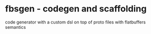 # fbsgen - codegen and scaffolding

code generator with a custom dsl on top of proto files with flatbuffers semantics


